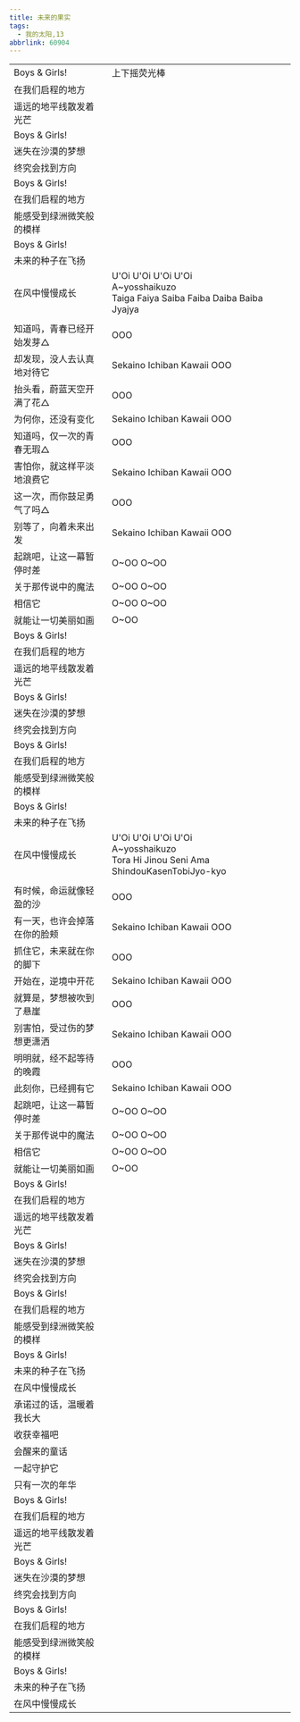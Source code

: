 ```yaml
---
title: 未来的果实
tags:
  - 我的太阳,13
abbrlink: 60904
---
```

|      |      |
|--|--|
|Boys & Girls!|上下摇荧光棒|
|在我们启程的地方|      |
|遥远的地平线散发着光芒|      |
|Boys & Girls!|      |
|迷失在沙漠的梦想|      |
|终究会找到方向|      |
|Boys & Girls!|      |
|在我们启程的地方|      |
|能感受到绿洲微笑般的模样|      |
|Boys & Girls!|      |
|未来的种子在飞扬|      |
|在风中慢慢成长|U'Oi U'Oi U'Oi U'Oi<br>A~yosshaikuzo<br>Taiga Faiya Saiba Faiba Daiba Baiba Jyajya|
|      |      |
|知道吗，青春已经开始发芽△|OOO|
|却发现，没人去认真地对待它|Sekaino Ichiban Kawaii OOO|
|抬头看，蔚蓝天空开满了花△|OOO|
|为何你，还没有变化|Sekaino Ichiban Kawaii OOO|
|知道吗，仅一次的青春无瑕△|OOO|
|害怕你，就这样平淡地浪费它|Sekaino Ichiban Kawaii OOO|
|这一次，而你鼓足勇气了吗△|OOO|
|别等了，向着未来出发|Sekaino Ichiban Kawaii OOO|
|起跳吧，让这一幕暂停时差|O~OO O~OO|
|关于那传说中的魔法|O~OO O~OO|
|相信它|O~OO O~OO|
|就能让一切美丽如画|O~OO|
|Boys & Girls!|      |
|在我们启程的地方|      |
|遥远的地平线散发着光芒|      |
|Boys & Girls!|      |
|迷失在沙漠的梦想|      |
|终究会找到方向|      |
|Boys & Girls!|      |
|在我们启程的地方|      |
|能感受到绿洲微笑般的模样|      |
|Boys & Girls!|      |
|未来的种子在飞扬|      |
|在风中慢慢成长|U'Oi U'Oi U'Oi U'Oi<br>A~yosshaikuzo<br>Tora Hi Jinou Seni Ama ShindouKasenTobiJyo-kyo|
|      |      |
|有时候，命运就像轻盈的沙|OOO|
|有一天，也许会掉落在你的脸颊|Sekaino Ichiban Kawaii OOO|
|抓住它，未来就在你的脚下|OOO|
|开始在，逆境中开花|Sekaino Ichiban Kawaii OOO|
|就算是，梦想被吹到了悬崖|OOO|
|别害怕，受过伤的梦想更潇洒|Sekaino Ichiban Kawaii OOO|
|明明就，经不起等待的晚霞|OOO|
|此刻你，已经拥有它|Sekaino Ichiban Kawaii OOO|
|起跳吧，让这一幕暂停时差|O~OO O~OO|
|关于那传说中的魔法|O~OO O~OO|
|相信它|O~OO O~OO|
|就能让一切美丽如画|O~OO|
|Boys & Girls!|      |
|在我们启程的地方|      |
|遥远的地平线散发着光芒|      |
|Boys & Girls!|      |
|迷失在沙漠的梦想|      |
|终究会找到方向|      |
|Boys & Girls!|      |
|在我们启程的地方|      |
|能感受到绿洲微笑般的模样|      |
|Boys & Girls!|      |
|未来的种子在飞扬|      |
|在风中慢慢成长|      |
|承诺过的话，温暖着我长大|      |
|收获幸福吧|      |
|会醒来的童话|      |
|一起守护它|      |
|只有一次的年华|      |
|Boys & Girls!|      |
|在我们启程的地方|      |
|遥远的地平线散发着光芒|      |
|Boys & Girls!|      |
|迷失在沙漠的梦想|      |
|终究会找到方向|      |
|Boys & Girls!|      |
|在我们启程的地方|      |
|能感受到绿洲微笑般的模样|      |
|Boys & Girls!|      |
|未来的种子在飞扬|      |
|在风中慢慢成长|      |